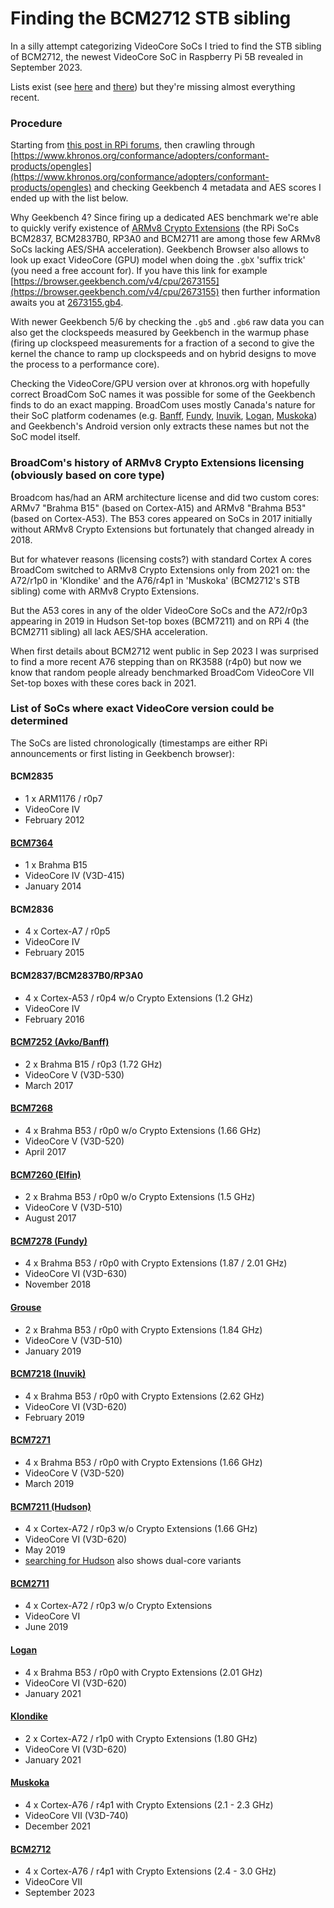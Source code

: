 # Finding the BCM2712 STB sibling

In a silly attempt categorizing VideoCore SoCs I tried to find the STB sibling of BCM2712, the newest VideoCore SoC in Raspberry Pi 5B revealed in September 2023.

Lists exist (see [here](https://en.wikipedia.org/wiki/VideoCore) and [there](https://wikidevi.wi-cat.ru/Broadcom/SoC#Multimedia_Processors)) but they're missing almost everything recent.

### Procedure

Starting from [this post in RPi forums](https://forums.raspberrypi.com/viewtopic.php?p=1594650#p1594650), then crawling through [https://www.khronos.org/conformance/adopters/conformant-products/opengles](https://www.khronos.org/conformance/adopters/conformant-products/opengles) and checking Geekbench 4 metadata and AES scores I ended up with the list below.

Why Geekbench 4? Since firing up a dedicated AES benchmark we're able to quickly verify existence of [ARMv8 Crypto Extensions](https://github.com/ThomasKaiser/sbc-bench/blob/master/results/ARMv8-Crypto-Extensions.md) (the RPi SoCs BCM2837, BCM2837B0, RP3A0 and BCM2711 are among those few  ARMv8 SoCs lacking AES/SHA acceleration). Geekbench Browser also allows to look up exact VideoCore (GPU) model when doing the `.gbX` 'suffix trick' (you need a free account for). If you have this link for example [https://browser.geekbench.com/v4/cpu/2673155](https://browser.geekbench.com/v4/cpu/2673155) then further information awaits you at [2673155.gb4](https://browser.geekbench.com/v4/cpu/2673155.gb4).

With newer Geekbench 5/6 by checking the `.gb5` and `.gb6` raw data you can also get the clockspeeds measured by Geekbench in the warmup phase (firing up clockspeed measurements for a fraction of a second to give the kernel the chance to ramp up clockspeeds and on hybrid designs to move the process to a performance core).

Checking the VideoCore/GPU version over at khronos.org with hopefully correct BroadCom SoC names it was possible for some of the Geekbench finds to do an exact mapping. BroadCom uses mostly Canada's nature for their SoC platform codenames (e.g. [Banff](https://en.wikipedia.org/wiki/Banff_National_Park), 
[Fundy](https://parks.canada.ca/pn-np/nb/fundy), [Inuvik](https://en.wikipedia.org/wiki/Inuvik), [Logan](https://en.wikipedia.org/wiki/Mount_Logan), [Muskoka](https://en.wikipedia.org/wiki/District_Municipality_of_Muskoka)) and Geekbench's Android version only extracts these names but not the SoC model itself.

### BroadCom's history of ARMv8 Crypto Extensions licensing (obviously based on core type)

Broadcom has/had an ARM architecture license and did two custom cores: ARMv7 "Brahma B15" (based on Cortex-A15) and ARMv8 "Brahma B53" (based on Cortex-A53). The B53 cores appeared on SoCs in 2017 initially without ARMv8 Crypto Extensions but fortunately that changed already in 2018.

But for whatever reasons (licensing costs?) with standard Cortex A cores BroadCom switched to ARMv8 Crypto Extensions only from 2021 on: the A72/r1p0 in 'Klondike' and the A76/r4p1 in 'Muskoka' (BCM2712's STB sibling) come with ARMv8 Crypto Extensions.

But the A53 cores in any of the older VideoCore SoCs and the A72/r0p3 appearing in 2019 in Hudson Set-top boxes (BCM7211) and on RPi 4 (the BCM2711 sibling) all lack AES/SHA acceleration.

When first details about BCM2712 went public in Sep 2023 I was surprised to find a more recent A76 stepping than on RK3588 (r4p0) but now we know that random people already benchmarked BroadCom VideoCore VII Set-top boxes with these cores back in 2021. 

### List of SoCs where exact VideoCore version could be determined

The SoCs are listed chronologically (timestamps are either RPi announcements or first listing in Geekbench browser):

#### BCM2835

  * 1 x ARM1176 / r0p7
  * VideoCore IV
  * February 2012

#### [BCM7364](https://www.prnewswire.com/news-releases/broadcom-expands-hevc-portfolio-with-entry-level-satellite-set-top-box-socs-239034641.html)

  * 1 x Brahma B15
  * VideoCore IV (V3D-415)
  * January 2014

#### BCM2836

  * 4 x Cortex-A7 / r0p5
  * VideoCore IV
  * February 2015

#### BCM2837/BCM2837B0/RP3A0

  * 4 x Cortex-A53 / r0p4 w/o Crypto Extensions (1.2 GHz)
  * VideoCore IV
  * February 2016

#### [BCM7252 (Avko/Banff)](https://browser.geekbench.com/v4/cpu/2113312)

  * 2 x Brahma B15 / r0p3 (1.72 GHz)
  * VideoCore V (V3D-530)
  * March 2017

#### [BCM7268](https://browser.geekbench.com/v4/cpu/search?utf8=✓&q=broadcom+bcm7268*)

  * 4 x Brahma B53 / r0p0 w/o Crypto Extensions (1.66 GHz)
  * VideoCore V (V3D-520)
  * April 2017

#### [BCM7260 (Elfin)](https://browser.geekbench.com/v4/cpu/3779234)

  * 2 x Brahma B53 / r0p0 w/o Crypto Extensions (1.5 GHz)
  * VideoCore V (V3D-510)
  * August 2017

#### [BCM7278 (Fundy)](https://browser.geekbench.com/v4/cpu/11587209.gb4)

  * 4 x Brahma B53 / r0p0 with Crypto Extensions (1.87 / 2.01 GHz)
  * VideoCore VI (V3D-630)
  * November 2018

#### [Grouse](https://browser.geekbench.com/v4/cpu/search?utf8=✓&q=broadcom+grouse)

  * 2 x Brahma B53 / r0p0 with Crypto Extensions (1.84 GHz)
  * VideoCore V (V3D-510)
  * January 2019

#### [BCM7218 (Inuvik)](https://nitter.net/androidtv_rumor/status/1110846991427227648)

  * 4 x Brahma B53 / r0p0 with Crypto Extensions (2.62 GHz)
  * VideoCore VI (V3D-620)
  * February 2019

#### [BCM7271](https://browser.geekbench.com/v4/cpu/12465921)

  * 4 x Brahma B53 / r0p0 with Crypto Extensions (1.66 GHz)
  * VideoCore V (V3D-520)
  * March 2019

#### [BCM7211 (Hudson)](https://nitter.net/androidtv_rumor/status/1110846991427227648)

  * 4 x Cortex-A72 / r0p3 w/o Crypto Extensions (1.66 GHz)
  * VideoCore VI (V3D-620)
  * May 2019
  * [searching for Hudson](https://browser.geekbench.com/v4/cpu/search?page=1&q=broadcom+hudson&utf8=✓) also shows dual-core variants

#### [BCM2711](https://browser.geekbench.com/v4/cpu/15931221.gb4)

  * 4 x Cortex-A72 / r0p3 w/o Crypto Extensions
  * VideoCore VI
  * June 2019

#### [Logan](https://browser.geekbench.com/v4/cpu/search?utf8=✓&q=broadcom+logan)

  * 4 x Brahma B53 / r0p0 with Crypto Extensions (2.01 GHz)
  * VideoCore VI (V3D-620)
  * January 2021

#### [Klondike](https://browser.geekbench.com/v4/cpu/search?page=1&q=broadcom+klondike&utf8=✓)

  * 2 x Cortex-A72 / r1p0 with Crypto Extensions (1.80 GHz)
  * VideoCore VI (V3D-620)
  * January 2021

#### [Muskoka](https://browser.geekbench.com/v4/cpu/search?utf8=✓&q=Muskoka)

  * 4 x Cortex-A76 / r4p1 with Crypto Extensions (2.1 - 2.3 GHz)
  * VideoCore VII (V3D-740)
  * December 2021

#### [BCM2712](https://www.khronos.org/conformance/adopters/conformant-products/opengles)

  * 4 x Cortex-A76 / r4p1 with Crypto Extensions (2.4 - 3.0 GHz)
  * VideoCore VII
  * September 2023

